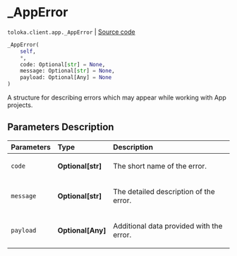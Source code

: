 # _AppError
`toloka.client.app._AppError` | [Source code](https://github.com/Toloka/toloka-kit/blob/v1.2.2/src/client/app/__init__.py#L23)

```python
_AppError(
    self,
    *,
    code: Optional[str] = None,
    message: Optional[str] = None,
    payload: Optional[Any] = None
)
```

A structure for describing errors which may appear while working with App projects.

## Parameters Description

| Parameters | Type | Description |
| :----------| :----| :-----------|
`code`|**Optional\[str\]**|<p>The short name of the error.</p>
`message`|**Optional\[str\]**|<p>The detailed description of the error.</p>
`payload`|**Optional\[Any\]**|<p>Additional data provided with the error.</p>
